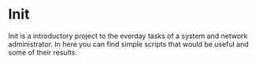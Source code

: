 # Init

Init is a introductory project to the everday tasks of a system and network administrator. In here you can find simple scripts that would be useful and some of their results.

